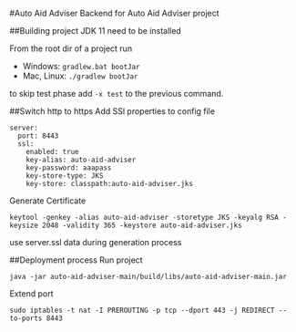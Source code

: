 #Auto Aid Adviser
Backend for Auto Aid Adviser project

##Building project
JDK 11 need to be installed

From the root dir of a project run

- Windows: 
```gradlew.bat bootJar```
- Mac, Linux: 
```./gradlew bootJar```

to skip test phase add `-x test` to the previous command.

##Switch http to https
Add SSl properties to config file

```
server:
  port: 8443
  ssl:
    enabled: true
    key-alias: auto-aid-adviser
    key-password: aaapass
    key-store-type: JKS
    key-store: classpath:auto-aid-adviser.jks
```
Generate Certificate 

```
keytool -genkey -alias auto-aid-adviser -storetype JKS -keyalg RSA -keysize 2048 -validity 365 -keystore auto-aid-adviser.jks
```

use server.ssl data during generation process 

##Deployment process
Run project

```
java -jar auto-aid-adviser-main/build/libs/auto-aid-adviser-main.jar
```

Extend port

```
sudo iptables -t nat -I PREROUTING -p tcp --dport 443 -j REDIRECT --to-ports 8443
```

